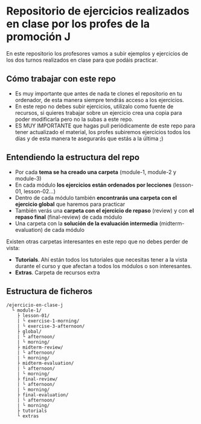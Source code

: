 # Repositorio de ejercicios realizados en clase por los profes de la promoción J

En este repositorio los profesores vamos a subir ejemplos y ejercicios de los dos turnos realizados en clase para que podáis practicar.

## Cómo trabajar con este repo

 - Es muy importante que antes de nada te clones el repositorio en tu ordenador, de esta manera siempre tendrás acceso a los ejercicios.
 - En este repo no debes subir ejercicios, utilízalo como fuente de recursos, si quieres trabajar sobre un ejercicio crea una copia para poder modificarla pero no la subas a este repo.
 - ES MUY IMPORTANTE que hagas pull periódicamente de este repo para tener actualizado el material, los profes subiremos ejercicios todos los días y de esta manera te asegurarás que estás a la última ;)
 
 ## Entendiendo la estructura del repo
 - Por cada **tema se ha creado una carpeta** (module-1, module-2 y module-3)
 - En cada módulo **los ejercicios están ordenados por lecciones** (lesson-01, lesson-02...)
 - Dentro de cada módulo también **encontrarás una carpeta con el ejercicio global** que haremos para practicar
 - También verás una **carpeta con el ejercicio de repaso** (review) y con **el repaso final** (final-review) de cada módulo 
 - Una carpeta con la **solución de la evaluación intermedia** (midterm-evaluation) de cada módulo

Existen otras carpetas interesantes en este repo que no debes perder de vista:
- **Tutorials**. Ahí están todos los tutoriales que necesitas tener a la vista durante el curso y que afectan a todos los módulos o son interesantes.
- **Extras**. Carpeta de recursos extra

## Estructura de ficheros

```
/ejercicio-en-clase-j
  └ module-1/
    ├ lesson-01/
    | └ exercise-1-morning/
    | └ exercise-3-afternoon/
    ├ global/
    | └ afternoon/
    | └ morning/
    ├ midterm-review/
    | └ afternoon/
    | └ morning/
    ├ midterm-evaluation/
    | └ afternoon/
    | └ morning/
    ├ final-review/
    | └ afternoon/
    | └ morning/
    ├ final-evaluation/
    | └ afternoon/
    | └ morning/
    ├ tutorials
    └ extras
```
